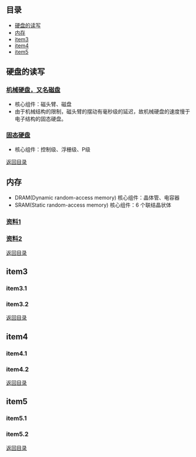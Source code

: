 ## <span id="jump0">目录<span>
  
  * [硬盘的读写](#jump1)
  * [内存](#jump2)
  * [item3](#jump3)
  * [item4](#jump4)
  * [item5](#jump5)

## <span id="jump1">硬盘的读写<span>

  ### [机械硬盘，又名磁盘](https://www.bilibili.com/video/av23292731/)
  
  * 核心组件：磁头臂、磁盘
  * 由于机械结构的限制，磁头臂的摆动有毫秒级的延迟，故机械硬盘的速度慢于电子结构的固态硬盘。
 
  ### [固态硬盘](https://www.bilibili.com/video/BV1dE411k7tU?from=search&seid=8688375668381146567)
  
  * 核心组件：控制级、浮栅级、P级
  
[返回目录](#jump0)


## <span id="jump2">内存<span>
  
  * DRAM(Dynamic random-access memory) 核心组件：晶体管、电容器
  * SRAM(Static random-access memory) 核心组件：6 个联结晶状体
  
  ### [资料1](https://www.bilibili.com/video/BV1z7411o7Ag?from=search&seid=924879565164245759)
 
  ### [资料2](https://zhuanlan.zhihu.com/p/71271734)
  
 
[返回目录](#jump0)

## <span id="jump3">item3<span>
  
  ### item3.1
 
  ### item3.2

[返回目录](#jump0)

## <span id="jump4">item4<span>
  
  ### item4.1
 
  ### item4.2

[返回目录](#jump0)


## <span id="jump5">item5<span>
  
  ### item5.1
 
  ### item5.2
  
[返回目录](#jump0)
